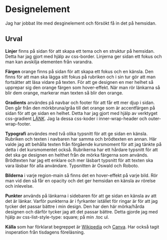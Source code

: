 Designelement
=========================

Jag har jobbat lite med desginelement och försökt få in det på hemsidan.

Urval
-----------------------
**Linjer** finns på sidan för att skapa ett tema och en struktur på hemsidan. Detta har jag gjort med hjälp av css-border. Linjerna ger sidan ett fokus och man kan avskilja elementen från varandra.

**Färgen** orange finns på sidan för att skapa ett fokus och en känsla. Den finns för att man ska lägga sitt fokus på rubriken och i sin tur gör att man fortsätter att läsa vidare på texten. För att ge designen en mer helhet så upprepar sig den orange färgen som hover-effekt. När man rör länkarna så blir dem orange, markerar man texten så blir den orange.

**Gradients** användes på navbar och footer för att får ett mer djup i sidan. Den går från den mörkbruna/gråa till det orange som är accentfärgen på sidan för att ge sidan en helhet. Detta har jag gjort med hjälp av verktyget css-gradient [LÄNK](https://cssgradient.io/). Jag la dessa css-koder i inner-wrap-header och outer-wrap-footer.

**Typografi** användes med två olika typsnitt för att ge sidan en känsla. Rubriken och texten i navbaren har samma och brödtexten en annan. Här valde jag att behålla texten från förgående kursmoment för att jag tänkte på detta i det kursmomentet också. Rubrikerna har ett hårdare typsnitt för att det ska ge designen en helthet från de mörka färgerna som används. Brödtexten har jag ett enklare och mer läsbart typsnitt för att texten ska vara läsbar för alla användare. Typsnitten är Oswald och Roboto.

**Bilderna** i varje region-main så finns det en hover-effekt på varje bild. Rör man vid den så får en opacity och det ger hemsidan en känsla av rörelse och inlevelse.


**Punkter** används på länkarna i sidebaren för att ge sidan en känsla av att det är länkar. Varför punkterna är i fyrkanter istället för ringar är för att jag tycker det passar bättre i min design. Den har den här mörka/hårda designen och därför tycker jag att det passar bättre. Detta gjorde jag med hjälp av css-list-style-type: square; på min .toc ul.

**Källa** som har förklarat begreppet är [Wikipedia](https://en.wikipedia.org/wiki/Visual_design_elements_and_principles) och [Canva](https://www.canva.com/learn/design-elements-principles/). Har också tagit insperation från tisdagens föreläsning.
